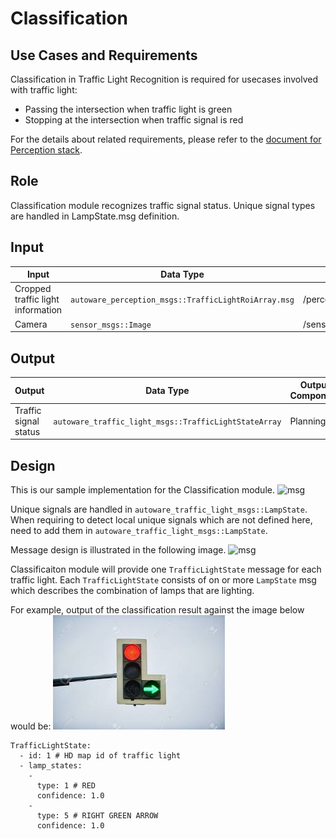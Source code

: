 Classification
=====
## Use Cases and Requirements
Classification in Traffic Light Recognition is required for usecases involved with traffic light:
* Passing the intersection when traffic light is green
* Stopping at the intersection when traffic signal is red

For the details about related requirements, please refer to the [document for Perception stack](/design/Perception/Perception.md).

## Role

Classification module recognizes traffic signal status. Unique signal types are handled in LampState.msg definition.

## Input

| Input| Data Type| Topic|
|-|-|-|
| Cropped traffic light information | `autoware_perception_msgs::TrafficLightRoiArray.msg`|/perception/traffic_light_recognition/rois
|Camera | `sensor_msgs::Image`|/sensing/camera/*/image_raw|

## Output

| Output| Data Type| Output Component |Topic|
|----|-|-|-|
|Traffic signal status|`autoware_traffic_light_msgs::TrafficLightStateArray`|Planning|/perception/traffic_light_recognition/traffic_light_states|

## Design
This is our sample implementation for the Classification module.
![msg](/design/img/LightClassificationDesign.png)

Unique signals are handled in `autoware_traffic_light_msgs::LampState`. When requiring to detect local unique signals which are not defined here, need to add them in `autoware_traffic_light_msgs::LampState`.

Message design is illustrated in the following image.
![msg](/design/img/PerceptionTrafficLightMsg.png)

Classificaiton module will provide one `TrafficLightState` message for each traffic light. Each `TrafficLightState` consists of on or more `LampState` msg which describes the combination of lamps that are lighting. 

For example, output of the classification result against the image below would be: 
![image](/design/img/traffic_light_example.png)

```
TrafficLightState:
  - id: 1 # HD map id of traffic light  
  - lamp_states:
    - 
      type: 1 # RED
      confidence: 1.0
    - 
      type: 5 # RIGHT GREEN ARROW
      confidence: 1.0
```
